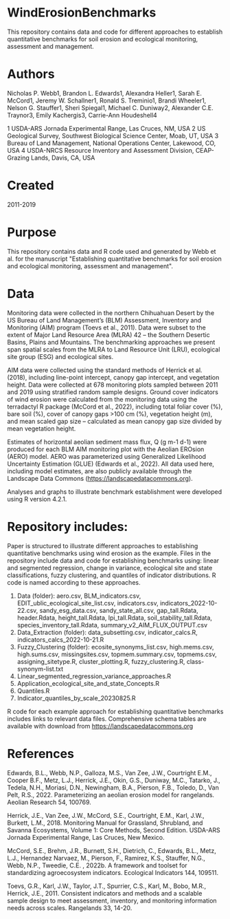 # WindErosionBenchmarks
This repository contains data and code for different approaches to establish quantitative benchmarks for soil erosion and ecological monitoring, assessment and management.

# Authors

Nicholas P. Webb1, Brandon L. Edwards1, Alexandra Heller1, Sarah E. McCord1, Jeremy W. Schallner1, Ronald S. Treminio1, Brandi Wheeler1, Nelson G. Stauffer1, Sheri Spiegal1, Michael C. Duniway2, Alexander C.E. Traynor3, Emily Kachergis3, Carrie-Ann Houdeshell4

1 USDA-ARS Jornada Experimental Range, Las Cruces, NM, USA
2 US Geological Survey, Southwest Biological Science Center, Moab, UT, USA
3 Bureau of Land Management, National Operations Center, Lakewood, CO, USA
4 USDA-NRCS Resource Inventory and Assessment Division, CEAP-Grazing Lands, Davis, CA, USA

# Created

2011-2019

# Purpose

This repository contains data and R code used and generated by Webb et al. for the manuscript "Establishing quantitative benchmarks for soil erosion and ecological monitoring, assessment and management".

# Data

Monitoring data were collected in the northern Chihuahuan Desert by the US Bureau of Land Management’s (BLM) Assessment, Inventory and Monitoring (AIM) program (Toevs et al., 2011). Data were subset to the extent of Major Land Resource Area (MLRA) 42 – the Southern Desertic Basins, Plains and Mountains. The benchmarking approaches we present span spatial scales from the MLRA to Land Resource Unit (LRU), ecological site group (ESG) and ecological sites.

AIM data were collected using the standard methods of Herrick et al. (2018), including line-point intercept, canopy gap intercept, and vegetation height. Data were collected at 678 monitoring plots sampled between 2011 and 2019 using stratified random sample designs. Ground cover indicators of wind erosion were calculated from the monitoring data using the terradactyl R package (McCord et al., 2022), including total foliar cover (%), bare soil (%), cover of canopy gaps >100 cm (%), vegetation height (m), and mean scaled gap size – calculated as mean canopy gap size divided by mean vegetation height. 

Estimates of horizontal aeolian sediment mass flux, Q (g m-1 d-1) were produced for each BLM AIM monitoring plot with the Aeolian EROsion (AERO) model. AERO was parameterized using Generalized Likelihood Uncertainty Estimation (GLUE) (Edwards et al., 2022). All data used here, including model estimates, are also publicly available through the Landscape Data Commons (https://landscapedatacommons.org). 

Analyses and graphs to illustrate benchmark establishment were developed using R version 4.2.1.

# Repository includes:

Paper is structured to illustrate different approaches to establishing quantitative benchmarks using wind erosion as the example. Files in the repository include data and code for establishing benchmarks using: linear and segmented regression, change in variance, ecological site and state classifications, fuzzy clustering, and quantiles of indicator distributions. R code is named according to these approaches.

1.	Data (folder): aero.csv, BLM_indicators.csv, EDIT_ublic_ecological_site_list.csv, indicators.csv, indicators_2022-10-22.csv, sandy_esg_data.csv, sandy_state_all.csv, gap_tall.Rdata, header.Rdata, height_tall.Rdata, lpi_tall.Rdata, soil_stability_tall.Rdata, species_inventory_tall.Rdata, summary_v2_AIM_FLUX_OUTPUT.csv
2.	Data_Extraction (folder): data_subsetting.csv, indicator_calcs.R, indicators_calcs_2022-10-21.R
3.	Fuzzy_Clustering (folder): ecosite_synonyms_list.csv, high.mems.csv, high.sums.csv, missingsites.csv, topmem.summary.csv, topmems.csv, assigning_sitetype.R, cluster_plotting.R, fuzzy_clustering.R, class-synonym-list.txt
4.  Linear_segmented_regression_variance_approaches.R
5.  Application_ecological_site_and_state_Concepts.R
6.  Quantiles.R
7.  Indicator_quantiles_by_scale_20230825.R	

R code for each example approach for establishing quantitative benchmarks includes links to relevant data files. Comprehensive schema tables are available with download from https://landscapedatacommons.org

# References

Edwards, B.L., Webb, N.P., Galloza, M.S., Van Zee, J.W., Courtright E.M., Cooper B.F., Metz, L.J., Herrick, J.E., Okin, G.S., Duniway, M.C., Tatarko, J., Tedela, N.H., Moriasi, D.N., Newingham, B.A., Pierson, F.B., Toledo, D., Van Pelt, R.S., 2022. Parameterizing an aeolian erosion model for rangelands. Aeolian Research 54, 100769.

Herrick, J.E., Van Zee, J.W., McCord, S.E., Courtright, E.M., Karl, J.W., Burkett, L.M., 2018. Monitoring Manual for Grassland, Shrubland, and Savanna Ecosystems, Volume 1: Core Methods, Second Edition. USDA-ARS Jornada Experimental Range, Las Cruces, New Mexico.

McCord, S.E., Brehm, J.R., Burnett, S.H., Dietrich, C., Edwards, B.L., Metz, L.J., Hernandez Narvaez, M., Pierson, F., Ramirez, K.S., Stauffer, N.G., Webb, N.P., Tweedie, C.E. , 2022b. A framework and toolset for standardizing agroecosystem indicators. Ecological Indicators 144, 109511.

Toevs, G.R., Karl, J.W., Taylor, J.T., Spurrier, C.S., Karl, M., Bobo, M.R., Herrick, J.E., 2011. Consistent indicators and methods and a scalable sample design to meet assessment, inventory, and monitoring information needs across scales. Rangelands 33, 14-20.

